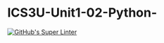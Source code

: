 # ICS3U-Unit1-02-Python-

[![GitHub's Super Linter](https://github.com/Dahrio-Francois/ICS3U-Unit1-02-Python-/workflows/GitHub's%20Super%20Linter/badge.svg)](https://github.com/Dahrio-Francois/ICS3U-Unit1-02-Python-/actions)
